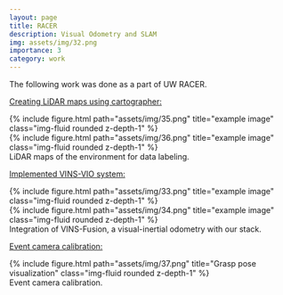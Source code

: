 ```yaml
---
layout: page
title: RACER
description: Visual Odometry and SLAM
img: assets/img/32.png
importance: 3
category: work
---
```


The following work was done as a part of UW RACER.

<u>Creating LiDAR maps using cartographer:</u>

<div class="row">
    <div class="col-sm mt-3 mt-md-0">
        {% include figure.html path="assets/img/35.png" title="example image" class="img-fluid rounded z-depth-1" %}
    </div>
    <div class="col-sm mt-3 mt-md-0">
        {% include figure.html path="assets/img/36.png" title="example image" class="img-fluid rounded z-depth-1" %}
    </div>
</div>
<div class="caption">
    LiDAR maps of the environment for data labeling.
</div>

<u>Implemented VINS-VIO system:</u>

<div class="row">
    <div class="col-sm mt-3 mt-md-0">
        {% include figure.html path="assets/img/33.png" title="example image" class="img-fluid rounded z-depth-1" %}
    </div>
    <div class="col-sm mt-3 mt-md-0">
        {% include figure.html path="assets/img/34.png" title="example image" class="img-fluid rounded z-depth-1" %}
    </div>
</div>
<div class="caption">
    Integration of VINS-Fusion, a visual-inertial odometry with our stack.
</div>

<u>Event camera calibration:</u>

<div class="row">
    <div class="col-sm mt-3 mt-md-0">
        {% include figure.html path="assets/img/37.png" title="Grasp pose visualization" class="img-fluid rounded z-depth-1" %}
    </div>
</div>
<div class="caption">
    Event camera calibration.
</div>
